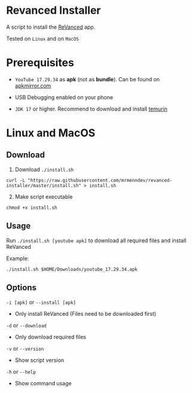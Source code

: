 # Revanced Installer

A script to install the [ReVanced](https://github.com/revanced/) app.

Tested on `Linux` and on `MacOS`

# Prerequisites

-   `YouTube 17.29.34` as **apk** (not as **bundle**). Can be found on [apkmirror.com](https://www.apkmirror.com/apk/google-inc/youtube/youtube-17-29-34-release/youtube-17-29-34-android-apk-download/)

-   USB Debugging enabled on your phone

-   `JDK 17` or higher. Recommend to download and install [temurin](https://adoptium.net/de/temurin/releases)

# Linux and MacOS

## Download

1. Download `./install.sh`

```
curl -L "https://raw.githubusercontent.com/mrmenndev/revanced-installer/master/install.sh" > install.sh
```

2. Make script executable

```
chmod +x install.sh
```

## Usage

Run `./install.sh [youtube apk]` to download all required files and install ReVanced

Example:

```
./install.sh $HOME/Downloads/youtube_17.29.34.apk
```

## Options

`-i [apk]` or `--install [apk]`

-   Only install ReVanced (Files need to be downloaded first)

`-d` or `--download`

-   Only download required files

`-v` or `--version`

-   Show script version

`-h` or `--help`

-   Show command usage
